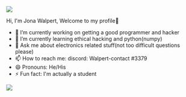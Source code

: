<img src="https://i2.paste.pics/FQS8U.png?trs=120e1c277c3d4b5da3d81d250f68cebe642a9a9c8535fa56281403ffe817e99e">

Hi, I'm Jona Walpert, Welcome to my profile👋

- 🔭 I’m currently working on getting a good programmer and hacker
- 🌱 I’m currently learning ethical hacking and python(numpy)
- 💬 Ask me about electronics related stuff(not too difficult questions please)
- 📫 How to reach me: discord: Walpert-contact #3379
- 😄 Pronouns: He/His
- ⚡ Fun fact: I'm actually a student

<img src="https://github-readme-stats.vercel.app/api?username=Jona-Walpert&&show_icons=true&title_color=880088&icon_color=bb2acf&text_color=daf7dc&bg_color=191919">
